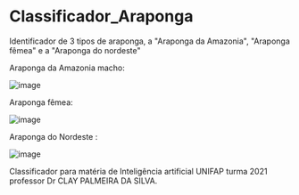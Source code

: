 # Classificador_Araponga

Identificador de 3 tipos de araponga, a "Araponga da Amazonia", "Araponga fêmea" e a "Araponga do nordeste"

Araponga da Amazonia macho:

![image](https://user-images.githubusercontent.com/54561781/154549898-a7fb3de2-bf4f-47d8-af89-6bc963b3b3ec.png)


Araponga fêmea:

![image](https://user-images.githubusercontent.com/54561781/154550219-00e18884-8d78-4eec-a9f4-a53ffc4ec87d.png)


Araponga do Nordeste :

![image](https://user-images.githubusercontent.com/54561781/154550274-5edd18c3-7162-40ab-a50e-f1eb8f55514d.png)


Classificador para matéria de Inteligência artificial UNIFAP turma 2021 professor Dr CLAY PALMEIRA DA SILVA.
